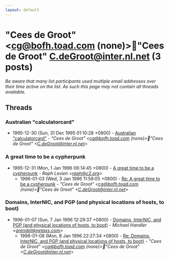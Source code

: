 ```yaml
---
layout: default
---
```


# "Cees de Groot" <cg@bofh.toad.com (none)>"Cees de Groot" <C.deGroot@inter.nl.net> (3 posts)

_Be aware that many list participants used multiple email addresses over their time active on the list. As such this page may not contain all threads available._

## Threads

### Australian "calculatorcard"
+ 1995-12-30 (Sun, 31 Dec 1995 01:10:28 +0800) - [Australian "calculatorcard"](/archive/1995/12/9cf6da9eec662ac3352d2394da552fce1c456997b9153c8ea24891b8482c24ca) - _"Cees de Groot" \<cg@bofh.toad.com (none)\>"Cees de Groot" \<C.deGroot@inter.nl.net\>_

### A great time to be a cypherpunk
+ 1995-12-31 (Mon, 1 Jan 1996 06:14:45 +0800) - [A great time to be a cypherpunk](/archive/1995/12/50150684dd10b08f9666e86d7a96c08875428e18b3c42cc2f15846641ce74a48) - _Raph Levien \<raph@c2.org\>_
  + 1996-01-03 (Wed, 3 Jan 1996 11:59:05 +0800) - [Re: A great time to be a cypherpunk](/archive/1996/01/ca0d7477ce5b275f6410dc07afc2f984dda2506a0e039fa3357410df876b28f1) - _"Cees de Groot" \<cg@bofh.toad.com (none)\>"Cees de Groot" \<C.deGroot@inter.nl.net\>_

### Domains, InterNIC, and PGP (and physical locations of hosts, to boot)
+ 1996-01-07 (Sun, 7 Jan 1996 12:29:37 +0800) - [Domains, InterNIC, and PGP (and physical locations of hosts, to boot)](/archive/1996/01/8d16f8d4c79a520430ac714c27e648049d391001be28d239ee1e91903673a8d9) - _Michael Handler \<grendel@netaxs.com\>_
  + 1996-01-08 (Mon, 8 Jan 1996 22:27:34 +0800) - [Re: Domains, InterNIC, and PGP (and physical locations of hosts, to boot)](/archive/1996/01/1027ed062c4a6193d5ac63907e36caf6a25f272529221a78d9a19ea52b197968) - _"Cees de Groot" \<cg@bofh.toad.com (none)\>"Cees de Groot" \<C.deGroot@inter.nl.net\>_

